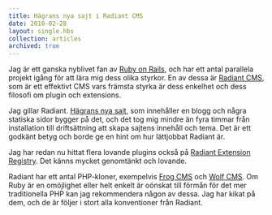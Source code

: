 ```yaml
---
title: Hägrans nya sajt i Radiant CMS
date: 2010-02-28
layout: single.hbs
collection: articles
archived: true
---
```

Jag är ett ganska nyblivet fan av [Ruby on
Rails](http://rubyonrails.org), och har ett antal parallela projekt
igång för att lära mig dess olika styrkor. En av dessa är [Radiant
CMS](http://radiantcms.org), som är ett effektivt CMS vars främsta
styrka är dess enkelhet och dess filosofi om plugin och extensions.

Jag gillar Radiant. [Hägrans nya sajt](http://hagran.madr.se), som
innehåller en blogg och några statiska sidor bygger på det, och det tog
mig mindre än fyra timmar från installation till driftsättning att skapa
sajtens innehåll och tema. Det är ett godkänt betyg och borde ge en hint
om hur lättjobbat Radiant är.

Jag har redan nu hittat flera lovande plugins också på [Radiant
Extension Registry](http://ext.radiantcms.org). Det känns mycket
genomtänkt och lovande.

Radiant har ett antal PHP-kloner, exempelvis [Frog
CMS](http://www.madebyfrog.com/) och [Wolf
CMS](http://www.wolfcms.org/). Om Ruby är en omöjlighet eller helt
enkelt är oönskat till förmån för det mer traditionella PHP kan jag
rekommendera någon av dessa. Jag har kikat på dem, och de är följer i
stort alla konventioner från Radiant.